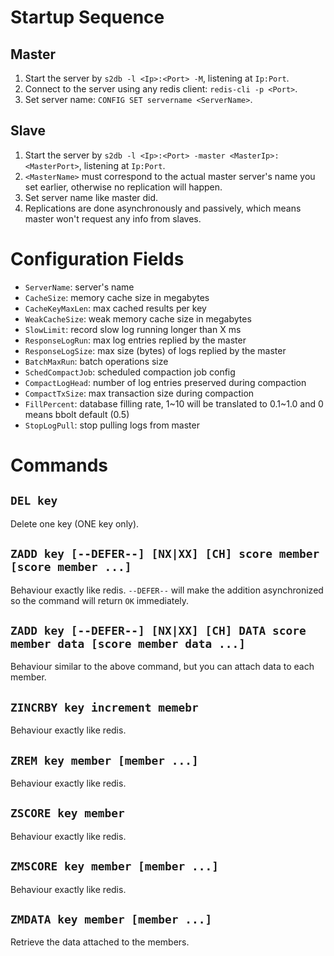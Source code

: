 # Startup Sequence
## Master
1. Start the server by `s2db -l <Ip>:<Port> -M`, listening at `Ip:Port`.
2. Connect to the server using any redis client: `redis-cli -p <Port>`.
3. Set server name: `CONFIG SET servername <ServerName>`.

## Slave
1. Start the server by `s2db -l <Ip>:<Port> -master <MasterIp>:<MasterPort>`, listening at `Ip:Port`.
2. `<MasterName>` must correspond to the actual master server's name you set earlier, otherwise no replication will happen.
3. Set server name like master did.
4. Replications are done asynchronously and passively, which means master won't request any info from slaves.

# Configuration Fields
- `ServerName`: server's name
- `CacheSize`: memory cache size in megabytes
- `CacheKeyMaxLen`: max cached results per key
- `WeakCacheSize`: weak memory cache size in megabytes
- `SlowLimit`: record slow log running longer than X ms
- `ResponseLogRun`: max log entries replied by the master
- `ResponseLogSize`: max size (bytes) of logs replied by the master
- `BatchMaxRun`: batch operations size
- `SchedCompactJob`: scheduled compaction job config
- `CompactLogHead`: number of log entries preserved during compaction
- `CompactTxSize`: max transaction size during compaction
- `FillPercent`: database filling rate, 1~10 will be translated to 0.1~1.0 and 0 means bbolt default (0.5)
- `StopLogPull`: stop pulling logs from master

# Commands
## `DEL key`
Delete one key (ONE key only).

## `ZADD key [--DEFER--] [NX|XX] [CH] score member [score member ...]`
Behaviour exactly like redis. `--DEFER--` will make the addition asynchronized so the command will return `OK` immediately.

## `ZADD key [--DEFER--] [NX|XX] [CH] DATA score member data [score member data ...]`
Behaviour similar to the above command, but you can attach data to each member.

## `ZINCRBY key increment memebr`
Behaviour exactly like redis.

## `ZREM key member [member ...]`
Behaviour exactly like redis.

## `ZSCORE key member`
Behaviour exactly like redis.

## `ZMSCORE key member [member ...]`
Behaviour exactly like redis.

## `ZMDATA key member [member ...]`
Retrieve the data attached to the members.